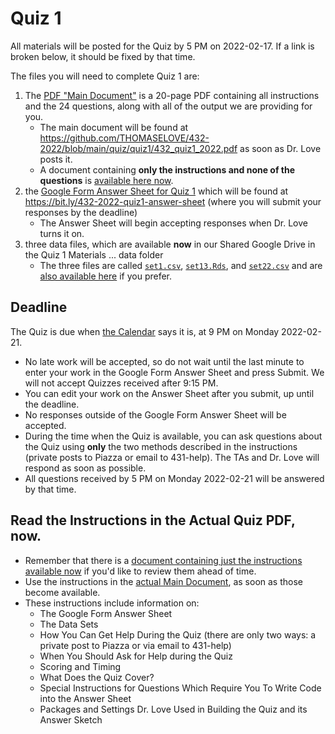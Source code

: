 # Quiz 1

All materials will be posted for the Quiz by 5 PM on 2022-02-17. If a link is broken below, it should be fixed by that time. 

The files you will need to complete Quiz 1 are:

1. The [PDF "Main Document"](https://github.com/THOMASELOVE/432-2022/blob/main/quiz/quiz1/432_quiz1_2022.pdf) is a 20-page PDF containing all instructions and the 24 questions, along with all of the output we are providing for you. 
    - The main document will be found at https://github.com/THOMASELOVE/432-2022/blob/main/quiz/quiz1/432_quiz1_2022.pdf as soon as Dr. Love posts it.
    - A document containing **only the instructions and none of the questions** is [available here now](https://github.com/THOMASELOVE/432-2022/blob/main/quiz/quiz1/432_quiz1_2022_instructions_only.pdf).
2. the [Google Form Answer Sheet for Quiz 1](https://bit.ly/432-2022-quiz1-answer-sheet) which will be found at https://bit.ly/432-2022-quiz1-answer-sheet (where you will submit your responses by the deadline) 
    - The Answer Sheet will begin accepting responses when Dr. Love turns it on.
3. three data files, which are available **now** in our Shared Google Drive in the Quiz 1 Materials ... data folder
    - The three files are called [`set1.csv`](https://raw.githubusercontent.com/THOMASELOVE/432-2022/main/quiz/quiz1/data/set1.csv), [`set13.Rds`](https://github.com/THOMASELOVE/432-2022/blob/main/quiz/quiz1/data/set13.Rds), and [`set22.csv`](https://raw.githubusercontent.com/THOMASELOVE/432-2022/main/quiz/quiz1/data/set22.csv) and are [also available here](https://github.com/THOMASELOVE/432-2022/tree/main/quiz/quiz1/data) if you prefer.

## Deadline

The Quiz is due when [the Calendar](https://thomaselove.github.io/431/calendar.html) says it is, at 9 PM on Monday 2022-02-21. 

- No late work will be accepted, so do not wait until the last minute to enter your work in the Google Form Answer Sheet and press Submit. We will not accept Quizzes received after 9:15 PM.
- You can edit your work on the Answer Sheet after you submit, up until the deadline. 
- No responses outside of the Google Form Answer Sheet will be accepted.
- During the time when the Quiz is available, you can ask questions about the Quiz using **only** the two methods described in the instructions (private posts to Piazza or email to 431-help). The TAs and Dr. Love will respond as soon as possible. 
- All questions received by 5 PM on Monday 2022-02-21 will be answered by that time.

## Read the Instructions in the Actual Quiz PDF, now.

- Remember that there is a [document containing just the instructions available now](https://github.com/THOMASELOVE/432-2022/blob/main/quiz/quiz1/432_quiz1_2022_instructions_only.pdf) if you'd like to review them ahead of time. 
- Use the instructions in the [actual Main Document](https://github.com/THOMASELOVE/432-2022/blob/main/quiz/quiz1/432_quiz1_2022.pdf), as soon as those become available.
- These instructions include information on:
    - The Google Form Answer Sheet
    - The Data Sets
    - How You Can Get Help During the Quiz (there are only two ways: a private post to Piazza or via email to 431-help)
    - When You Should Ask for Help during the Quiz
    - Scoring and Timing
    - What Does the Quiz Cover?
    - Special Instructions for Questions Which Require You To Write Code into the Answer Sheet
    - Packages and Settings Dr. Love Used in Building the Quiz and its Answer Sketch


